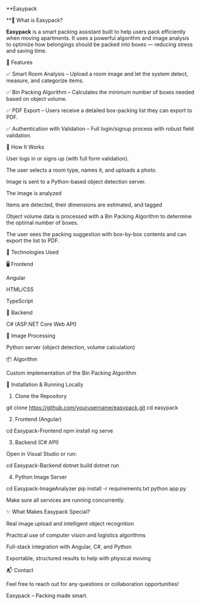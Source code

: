 **Easypack



**🧳 What is Easypack?

**Easypack** is a smart packing assistant built to help users pack efficiently when moving apartments. It uses a powerful algorithm and image analysis to optimize how belongings should be packed into boxes — reducing stress and saving time.

🚀 Features

✅ Smart Room Analysis – Upload a room image and let the system detect, measure, and categorize items.

✅ Bin Packing Algorithm – Calculates the minimum number of boxes needed based on object volume.

✅ PDF Export – Users receive a detailed box-packing list they can export to PDF.

✅ Authentication with Validation – Full login/signup process with robust field validation.

🧠 How It Works

User logs in or signs up (with full form validation).



The user selects a room type, names it, and uploads a photo.





Image is sent to a Python-based object detection server.

The image is analyzed

Items are detected, their dimensions are estimated, and tagged



Object volume data is processed with a Bin Packing Algorithm to determine the optimal number of boxes.



The user sees the packing suggestion with box-by-box contents and can export the list to PDF.

🧰 Technologies Used

🖥 Frontend

Angular

HTML/CSS

TypeScript

🧪 Backend

C# (ASP.NET Core Web API)

🤖 Image Processing

Python server (object detection, volume calculation)

📦 Algorithm

Custom implementation of the Bin Packing Algorithm

📄 Installation & Running Locally

1. Clone the Repository

git clone https://github.com/yourusername/easypack.git
cd easypack

2. Frontend (Angular)

cd Easypack-Frontend
npm install
ng serve

3. Backend (C# API)

Open in Visual Studio or run:

cd Easypack-Backend
 dotnet build
 dotnet run

4. Python Image Server

cd Easypack-ImageAnalyzer
pip install -r requirements.txt
python app.py

Make sure all services are running concurrently.

✨ What Makes Easypack Special?

Real image upload and intelligent object recognition

Practical use of computer vision and logistics algorithms

Full-stack integration with Angular, C#, and Python

Exportable, structured results to help with physical moving

📬 Contact

Feel free to reach out for any questions or collaboration opportunities!

Easypack – Packing made smart.


